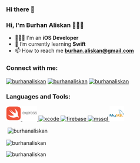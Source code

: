 ### Hi there 👋

### Hi, I'm Burhan Aliskan 🙋🏽‍♂️

-  👨🏽‍💻 I'm an **iOS Developer**
- 🌱 I’m currently learning **Swift**
- 📫 How to reach me **burhan.aliskan@gmail.com**

<h3 align="left">Connect with me:</h3>
<p align="left">
<a href="https://www.linkedin.com/in/burhanaliskan/" target="blank"><img align="center" src="https://raw.githubusercontent.com/rahuldkjain/github-profile-readme-generator/master/src/images/icons/Social/linked-in-alt.svg" alt="burhanaliskan" height="30" width="40" /></a>
<a href="https://twitter.com/burhan_aliskan" target="blank"><img align="center" src="https://raw.githubusercontent.com/rahuldkjain/github-profile-readme-generator/master/src/images/icons/Social/twitter.svg" alt="burhanaliskan" height="30" width="40" /></a>
<a href="https://www.instagram.com/burhanaliskan/" target="blank"><img align="center" src="https://raw.githubusercontent.com/rahuldkjain/github-profile-readme-generator/master/src/images/icons/Social/instagram.svg" alt="burhanaliskan" height="30" width="40" /></a>
</p>

<h3 align="left">Languages and Tools:</h3>
<p align="left"><a href="https://developer.apple.com/swift/" target="_blank"> <img src="https://raw.githubusercontent.com/devicons/devicon/master/icons/swift/swift-original.svg" alt="swift" width="40" height="40"/> </a> <a href="https://expressjs.com" target="_blank"> <img src="https://raw.githubusercontent.com/devicons/devicon/master/icons/express/express-original-wordmark.svg" alt="express" width="40" height="40"/> </a> <a href="https://developer.apple.com/xcode/" target="_blank"> <img src="https://www.vectorlogo.zone/logos/apple_xcode/apple_xcode-icon.svg" alt="xcode" width="40" height="40"/> </a>
<a href="https://firebase.google.com/" target="_blank"> <img src="https://www.vectorlogo.zone/logos/firebase/firebase-icon.svg" alt="firebase" width="40" height="40"/> </a> <a href="https://www.microsoft.com/en-us/sql-server" target="_blank"> <img src="https://www.svgrepo.com/show/303229/microsoft-sql-server-logo.svg" alt="mssql" width="40" height="40"/> </a> <a href="https://www.mysql.com/" target="_blank"> <img src="https://raw.githubusercontent.com/devicons/devicon/master/icons/mysql/mysql-original-wordmark.svg" alt="mysql" width="40" height="40"/> </a>

<p>&nbsp;<img align="center" src="https://github-readme-stats.vercel.app/api?username=burhanaliskan&show_icons=true&locale=en" alt="burhanaliskan" /></p>

<p><img align="center" src="https://github-readme-streak-stats.herokuapp.com/?user=burhanaliskan&" alt="burhanaliskan" /></p>

<p align="left"> <img src="https://komarev.com/ghpvc/?username=burhanaliskan&label=Profile%20views&color=0e75b6&style=flat" alt="burhanaliskan" /> </p>

